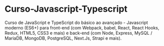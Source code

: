 # Curso-Javascript-Typescript
 Curso de JavaScript e TypeScript do básico ao avançado -  Javascript moderno (ES6+) para front-end (com Webpack, babel, React, React Hooks, Redux, HTML5, CSS3 e mais) e back-end (com Node, Express, MySQL / MariaDB, MongoDB, PostgreSQL, Next.Js, Strapi e mais).
 

